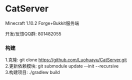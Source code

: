 # CatServer
Minecraft 1.10.2 Forge+Bukkit服务端

开发/反馈QQ群: 801482055

### 构建
1.克隆: git clone https://github.com/Luohuayu/CatServer.git<br>
2.更新依赖模块: git submodule update --init --recursive<br>
3.构建项目: ./gradlew build<br>
